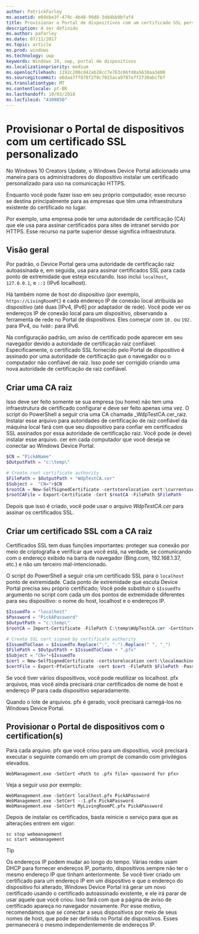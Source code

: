 ```yaml
---
author: PatrickFarley
ms.assetid: e04ebe3f-479c-4b48-99d8-3dd4bb9bfaf4
title: Provisionar o Portal de dispositivos com um certificado SSL personalizado
description: A ser definido
ms.author: pafarley
ms.date: 07/11/2017
ms.topic: article
ms.prod: windows
ms.technology: uwp
keywords: Windows 10, uwp, portal de dispositivos
ms.localizationpriority: medium
ms.openlocfilehash: 1192c200cd42ab28cc7e763c06fd8a5638aa3400
ms.sourcegitcommit: e6daa7ff878f2f0c7015aca9787e7f2730abcfbf
ms.translationtype: MT
ms.contentlocale: pt-BR
ms.lasthandoff: 10/03/2018
ms.locfileid: "4309850"
---
```

# <a name="provision-device-portal-with-a-custom-ssl-certificate"></a>Provisionar o Portal de dispositivos com um certificado SSL personalizado
No Windows 10 Creators Update, o Windows Device Portal adicionado uma maneira para os administradores do dispositivo instalar um certificado personalizado para uso na comunicação HTTPS. 

Enquanto você pode fazer isso em seu próprio computador, esse recurso se destina principalmente para as empresas que têm uma infraestrutura existente do certificado no lugar.  

Por exemplo, uma empresa pode ter uma autoridade de certificação (CA) que ele usa para assinar certificados para sites de intranet servido por HTTPS. Esse recurso na parte superior desse significa infraestrutura. 

## <a name="overview"></a>Visão geral
Por padrão, o Device Portal gera uma autoridade de certificação raiz autoassinada e, em seguida, usa para assinar certificados SSL para cada ponto de extremidade que esteja escutando. Isso inclui `localhost`, `127.0.0.1`, e `::1` (IPv6 localhost).

Há também nome de host do dispositivo (por exemplo, `https://LivingRoomPC`) e cada endereço IP de conexão local atribuída ao dispositivo (até duas [IPv4, IPv6] por adaptador de rede). Você pode ver os endereços IP de conexão local para um dispositivo, observando a ferramenta de rede no Portal de dispositivos. Eles começar com `10.` ou `192.` para IPv4, ou `fe80:` para IPv6. 

Na configuração padrão, um aviso de certificado pode aparecer em seu navegador devido a autoridade de certificação raiz confiável. Especificamente, o certificado SSL fornecido pelo Portal de dispositivo é assinado por uma autoridade de certificação que o navegador ou o computador não confiável de raiz. Isso pode ser corrigido criando uma nova autoridade de certificação de raiz confiável.

## <a name="create-a-root-ca"></a>Criar uma CA raiz

Isso deve ser feito somente se sua empresa (ou home) não tem uma infraestrutura de certificado configurar e deve ser feito apenas uma vez. O script do PowerShell a seguir cria uma CA chamada _WdpTestCA.cer_raiz. Instalar esse arquivo para autoridades de certificação de raiz confiável da máquina local fará com que seu dispositivo para confiar em certificados SSL assinados por essa autoridade de certificação raiz. Você pode (e deve) instalar esse arquivo. cer em cada computador que você deseja se conectar ao Windows Device Portal.  

```PowerShell
$CN = "PickAName"
$OutputPath = "c:\temp\"

# Create root certificate authority
$FilePath = $OutputPath + "WdpTestCA.cer"
$Subject =  "CN="+$CN
$rootCA = New-SelfSignedCertificate -certstorelocation cert:\currentuser\my -Subject $Subject -HashAlgorithm "SHA512" -KeyUsage CertSign,CRLSign
$rootCAFile = Export-Certificate -Cert $rootCA -FilePath $FilePath
```

Depois que isso é criado, você pode usar o arquivo _WdpTestCA.cer_ para assinar os certificados SSL. 

## <a name="create-an-ssl-certificate-with-the-root-ca"></a>Criar um certificado SSL com a CA raiz

Certificados SSL tem duas funções importantes: proteger sua conexão por meio de criptografia e verificar que você está, na verdade, se comunicando com o endereço exibido na barra de navegador (Bing.com, 192.168.1.37, etc.) e não um terceiro mal-intencionado.

O script do PowerShell a seguir cria um certificado SSL para o `localhost` ponto de extremidade. Cada ponto de extremidade que escuta Device Portal precisa seu próprio certificado; Você pode substituir o `$IssuedTo` argumento no script com cada um dos pontos de extremidade diferentes para seu dispositivo: o nome do host, localhost e o endereços IP.

```PowerShell
$IssuedTo = "localhost"
$Password = "PickAPassword"
$OutputPath = "c:\temp\"
$rootCA = Import-Certificate -FilePath C:\temp\WdpTestCA.cer -CertStoreLocation Cert:\CurrentUser\My\

# Create SSL cert signed by certificate authority
$IssuedToClean = $IssuedTo.Replace(":", "-").Replace(" ", "_")
$FilePath = $OutputPath + $IssuedToClean + ".pfx"
$Subject = "CN="+$IssuedTo
$cert = New-SelfSignedCertificate -certstorelocation cert:\localmachine\my -Subject $Subject -DnsName $IssuedTo -Signer $rootCA -HashAlgorithm "SHA512"
$certFile = Export-PfxCertificate -cert $cert -FilePath $FilePath -Password (ConvertTo-SecureString -String $Password -Force -AsPlainText)
```

Se você tiver vários dispositivos, você pode reutilizar os localhost. pfx arquivos, mas você ainda precisará criar certificados de nome de host e endereço IP para cada dispositivo separadamente.

Quando o lote de arquivos. pfx é gerado, você precisará carregá-los no Windows Device Portal. 

## <a name="provision-device-portal-with-the-certifications"></a>Provisionar o Portal de dispositivos com o certification(s)

Para cada arquivo. pfx que você criou para um dispositivo, você precisará executar o seguinte comando em um prompt de comando com privilégios elevados.

```
WebManagement.exe -SetCert <Path to .pfx file> <password for pfx> 
```

Veja a seguir uso por exemplo:
```
WebManagement.exe -SetCert localhost.pfx PickAPassword
WebManagement.exe -SetCert --1.pfx PickAPassword
WebManagement.exe -SetCert MyLivingRoomPC.pfx PickAPassword
```

Depois de instalar os certificados, basta reinicie o serviço para que as alterações entrem em vigor:

```
sc stop webmanagement
sc start webmanagement
```

> [!TIP]
> Os endereços IP podem mudar ao longo do tempo.
Várias redes usam DHCP para fornecer endereços IP, portanto, dispositivos sempre não ter o mesmo endereço IP que tinham anteriormente. Se você tiver criado um certificado para um endereço IP em um dispositivo e que o endereço do dispositivo foi alterado, Windows Device Portal irá gerar um novo certificado usando o certificado autoassinado existente, e ele irá parar de usar aquele que você criou. Isso fará com que a página de aviso de certificado apareça no navegador novamente. Por esse motivo, recomendamos que se conectar a seus dispositivos por meio de seus nomes de host, que pode ser definida no Portal de dispositivos. Esses permanecerá o mesmo independentemente de endereços IP.
